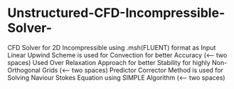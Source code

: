 # Unstructured-CFD-Incompressible-Solver-
CFD Solver for 2D Incompressible using .msh(FLUENT) format as Input <br/>
Linear Upwind Scheme is used for Convection for better Accuracy (<-- two spaces)
Used Over Relaxation Approach for better Stability for highly Non-Orthogonal Grids (<-- two spaces)
Predictor Corrector Method is used for Solving Naviour Stokes Equation using SIMPLE Algorithm (<-- two spaces)
